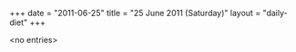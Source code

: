 +++
date = "2011-06-25"
title = "25 June 2011 (Saturday)"
layout = "daily-diet"
+++

<p>&lt;no entries&gt;</p>